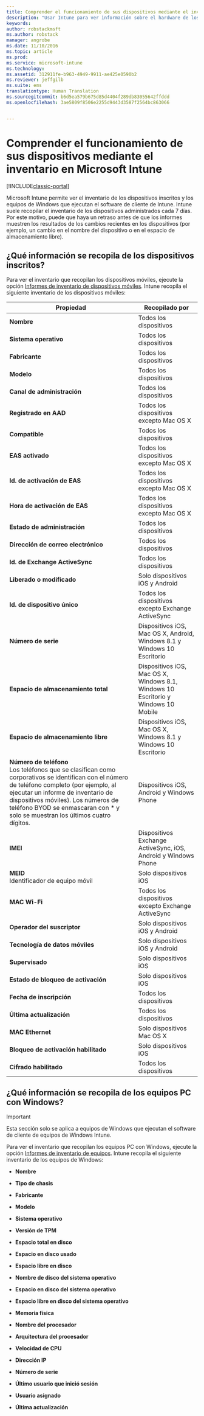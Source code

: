 ```yaml
---
title: Comprender el funcionamiento de sus dispositivos mediante el inventario| Microsoft Docs
description: "Usar Intune para ver información sobre el hardware de los dispositivos que administra."
keywords: 
author: robstackmsft
ms.author: robstack
manager: angrobe
ms.date: 11/10/2016
ms.topic: article
ms.prod: 
ms.service: microsoft-intune
ms.technology: 
ms.assetid: 312911fe-b963-4949-9911-ae425e0590b2
ms.reviewer: jeffgilb
ms.suite: ems
translationtype: Human Translation
ms.sourcegitcommit: b6d5ea579b675d85d4404f289db83055642ffddd
ms.openlocfilehash: 3ae5809f8506e2255d9443d3587f2564bc863066


---
```


# <a name="understand-your-devices-with-inventory-in-microsoft-intune"></a>Comprender el funcionamiento de sus dispositivos mediante el inventario en Microsoft Intune

[!INCLUDE[classic-portal](../includes/classic-portal.md)]

Microsoft Intune permite ver el inventario de los dispositivos inscritos y los equipos de Windows que ejecutan el software de cliente de Intune.
Intune suele recopilar el inventario de los dispositivos administrados cada 7 días. Por este motivo, puede que haya un retraso antes de que los informes muestren los resultados de los cambios recientes en los dispositivos (por ejemplo, un cambio en el nombre del dispositivo o en el espacio de almacenamiento libre).

## <a name="whats-collected-from-enrolled-devices"></a>¿Qué información se recopila de los dispositivos inscritos?
Para ver el inventario que recopilan los dispositivos móviles, ejecute la opción [Informes de inventario de dispositivos móviles](understand-microsoft-intune-operations-by-using-reports.md). Intune recopila el siguiente inventario de los dispositivos móviles:

|Propiedad|Recopilado por|
|------------|-----------------------|
|**Nombre**|Todos los dispositivos|
|**Sistema operativo**|Todos los dispositivos|
|**Fabricante**|Todos los dispositivos|
|**Modelo**|Todos los dispositivos|
|**Canal de administración**|Todos los dispositivos|
|**Registrado en AAD**|Todos los dispositivos excepto Mac OS X|
|**Compatible**|Todos los dispositivos|
|**EAS activado**|Todos los dispositivos excepto Mac OS X|
|**Id. de activación de EAS**|Todos los dispositivos excepto Mac OS X|
|**Hora de activación de EAS**|Todos los dispositivos excepto Mac OS X|
|**Estado de administración**|Todos los dispositivos|
|**Dirección de correo electrónico**|Todos los dispositivos|
|**Id. de Exchange ActiveSync**|Todos los dispositivos|
|**Liberado o modificado**|Solo dispositivos iOS y Android|
|**Id. de dispositivo único**|Todos los dispositivos excepto Exchange ActiveSync|
|**Número de serie**|Dispositivos iOS, Mac OS X, Android, Windows 8.1 y Windows 10 Escritorio|
|**Espacio de almacenamiento total**|Dispositivos iOS, Mac OS X, Windows 8.1, Windows 10 Escritorio y Windows 10 Mobile|
|**Espacio de almacenamiento libre**|Dispositivos iOS, Mac OS X, Windows 8.1 y Windows 10 Escritorio|
|**Número de teléfono**<br>Los teléfonos que se clasifican como corporativos se identifican con el número de teléfono completo (por ejemplo, al ejecutar un informe de inventario de dispositivos móviles). Los números de teléfono BYOD se enmascaran con &#42; y solo se muestran los últimos cuatro dígitos.|Dispositivos iOS, Android y Windows Phone|
|**IMEI**|Dispositivos Exchange ActiveSync, iOS, Android y Windows Phone|
|**MEID**<br>Identificador de equipo móvil|Solo dispositivos iOS|
|**MAC Wi-Fi**|Todos los dispositivos excepto Exchange ActiveSync|
|**Operador del suscriptor**|Solo dispositivos iOS y Android|
|**Tecnología de datos móviles**|Solo dispositivos iOS y Android|
|**Supervisado**|Solo dispositivos iOS|
|**Estado de bloqueo de activación**|Solo dispositivos iOS|
|**Fecha de inscripción**|Todos los dispositivos|
|**Última actualización**|Todos los dispositivos|
|**MAC Ethernet**|Solo dispositivos Mac OS X|
|**Bloqueo de activación habilitado**|Solo dispositivos iOS|
|**Cifrado habilitado**|Todos los dispositivos|

## <a name="whats-collected-from-windows-pcs"></a>¿Qué información se recopila de los equipos PC con Windows?
> [!IMPORTANT]
> Esta sección solo se aplica a equipos de Windows que ejecutan el software de cliente de equipos de Windows Intune.

Para ver el inventario que recopilan los equipos PC con Windows, ejecute la opción [Informes de inventario de equipos](understand-microsoft-intune-operations-by-using-reports.md). Intune recopila el siguiente inventario de los equipos de Windows:

-   **Nombre**

-   **Tipo de chasis**

-   **Fabricante**

-   **Modelo**

-   **Sistema operativo**

-   **Versión de TPM**

-   **Espacio total en disco**

-   **Espacio en disco usado**

-   **Espacio libre en disco**

-   **Nombre de disco del sistema operativo**

-   **Espacio en disco del sistema operativo**

-   **Espacio libre en disco del sistema operativo**

-   **Memoria física**

-   **Nombre del procesador**

-   **Arquitectura del procesador**

-   **Velocidad de CPU**

-   **Dirección IP**

-   **Número de serie**

-   **Último usuario que inició sesión**

-   **Usuario asignado**

-   **Última actualización**

<!-- this section below belongs in the planning journey
### See Also
[Monitoring and reports with Microsoft Intune](monitoring-and-reports-with-microsoft-intune.md)
-->



<!--HONumber=Dec16_HO2-->


